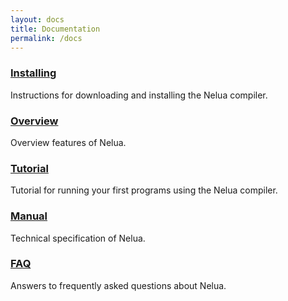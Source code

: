 ```yaml
---
layout: docs
title: Documentation
permalink: /docs
---
```


### [Installing](/installing)

Instructions for downloading and installing the Nelua compiler.

### [Overview](/overview)

Overview features of Nelua.

### [Tutorial](/overview)

Tutorial for running your first programs using the Nelua compiler.

### [Manual](/manual)

Technical specification of Nelua.

### [FAQ](/faq)

Answers to frequently asked questions about Nelua.
